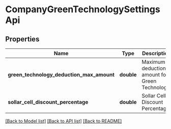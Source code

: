 # CompanyGreenTechnologySettingsApi

## Properties
Name | Type | Description | Notes
------------ | ------------- | ------------- | -------------
**green_technology_deduction_max_amount** | **double** | Maximum deduction amount for Green Technology. | [optional] 
**sollar_cell_discount_percentage** | **double** | Sollar Cell Discount Percentage. | [optional] 

[[Back to Model list]](../README.md#documentation-for-models) [[Back to API list]](../README.md#documentation-for-api-endpoints) [[Back to README]](../README.md)


